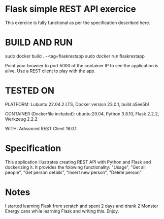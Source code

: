 Flask simple REST API exercice
==============================

This exercice is fully functional as per the specification described here.


BUILD AND RUN
=============
sudo docker build . --tag=flaskrestapp
sudo docker run flaskrestapp

Point your browser to port 5000 of the container IP to see the application is alive.
Use a REST client to play with the app.


TESTED ON
=========

PLATFORM: Lubuntu 22.04.2 LTS, Docker version 23.0.1, build a5ee5b1

CONTAINER (Dockerfile included): ubuntu:20.04, Python 3.8.10, Flask 2.2.2, Werkzeug 2.2.2

WITH: Advanced REST Client 16.0.1

Specification
=============

This application illustrates creating REST API with Python and Flask and dockerizing it. It provides the folowing functionality: "Usage", "Get all people", "Get person details", "Insert new person", "Delete person"

Notes
=====

I started learning Flask from scratch and spent 2 days and drank 2 Monster Energy cans while learning Flask and writing this. Enjoy.
